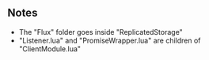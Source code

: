 ## Notes
- The "Flux" folder goes inside "ReplicatedStorage"
- "Listener.lua" and "PromiseWrapper.lua" are children of "ClientModule.lua"